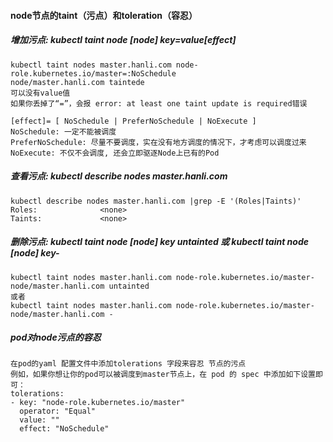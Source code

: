 #### node节点的taint（污点）和toleration（容忍）


##### 增加污点: kubectl taint node [node] key=value[effect]

``` 
kubectl taint nodes master.hanli.com node-role.kubernetes.io/master=:NoSchedule
node/master.hanli.com taintede
可以没有value值
如果你丢掉了“=”，会报 error: at least one taint update is required错误

[effect]= [ NoSchedule | PreferNoSchedule | NoExecute ]
NoSchedule: 一定不能被调度
PreferNoSchedule: 尽量不要调度，实在没有地方调度的情况下，才考虑可以调度过来
NoExecute: 不仅不会调度, 还会立即驱逐Node上已有的Pod

```
##### 查看污点: kubectl describe nodes master.hanli.com
```
kubectl describe nodes master.hanli.com |grep -E '(Roles|Taints)'
Roles:              <none>
Taints:             <none>
```

##### 删除污点: kubectl taint node [node] key untainted 或 kubectl taint node [node] key-

```
kubectl taint nodes master.hanli.com node-role.kubernetes.io/master-
node/master.hanli.com untainted
或者
kubectl taint nodes master.hanli.com node-role.kubernetes.io/master-
node/master.hanli.com -
```

##### pod对node污点的容忍
```
在pod的yaml 配置文件中添加tolerations 字段来容忍 节点的污点
例如，如果你想让你的pod可以被调度到master节点上，在 pod 的 spec 中添加如下设置即可：
tolerations:
- key: "node-role.kubernetes.io/master"
  operator: "Equal"
  value: ""
  effect: "NoSchedule"
```